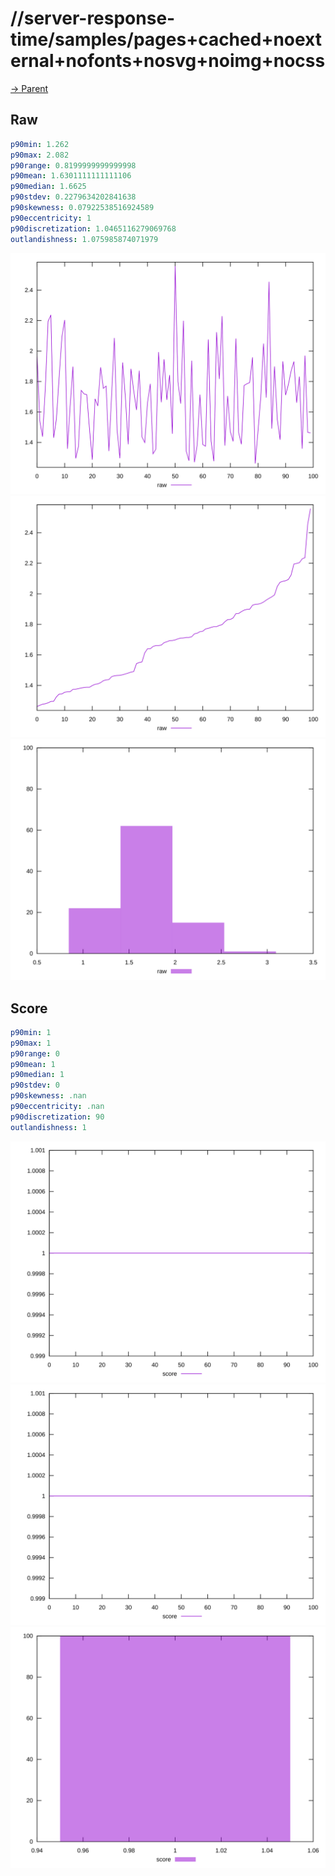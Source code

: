 
# //server-response-time/samples/pages+cached+noexternal+nofonts+nosvg+noimg+nocss

[→ Parent](../..)


## Raw


```yaml
p90min: 1.262
p90max: 2.082
p90range: 0.8199999999999998
p90mean: 1.6301111111111106
p90median: 1.6625
p90stdev: 0.2279634202841638
p90skewness: 0.07922538516924589
p90eccentricity: 1
p90discretization: 1.0465116279069768
outlandishness: 1.075985874071979

```

![PLOT: raw-values](./raw/values.svg)![PLOT: raw-sorted](./raw/sorted.svg)![PLOT: raw-histogram](./raw/histogram.svg)
## Score


```yaml
p90min: 1
p90max: 1
p90range: 0
p90mean: 1
p90median: 1
p90stdev: 0
p90skewness: .nan
p90eccentricity: .nan
p90discretization: 90
outlandishness: 1

```

![PLOT: score-values](./score/values.svg)![PLOT: score-sorted](./score/sorted.svg)![PLOT: score-histogram](./score/histogram.svg)